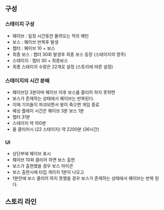 ## 구성
### 스테이지 구성
- 웨이브 : 일정 시간동안 몰려오는 적의 패턴
- 보스 : 웨이브 반복후 발생
- 쳅터 : 웨이브 10 + 보스
- 최종 보스 : 쳅터 30회 발생후 최종 보스 등장 (스테이지의 영주)
- 스테이지 : 쳅터 30 + 최종보스
- 최종 스테이지 수량은 22개로 설정 (스토리에 따른 설정)

### 스테이지의 시간 분배
- 웨이브당 3분이며 웨이브 이후 보스를 클리어 하지 못하면 
- 보스가 존재하는 상태에서 웨이브는 반복된다.
- 이때 기지들이 파괴되면서 왕이 죽으면 게임 종료
- 예싱 플레이 시간은 웨이브 3분 보스 1분 
- 쳅터 31분 
- 스테이지 약 100분 
- 올 클리어시 (22 스테이지) 약 2200분 (36시간)

### UI
- 상단부에 웨이브 표시
- 웨이브 10회 클리어 하면 보스 출현
- 보스가 출현했을 경우 보스 아이콘 
- 보스 출현시에 타입 게이지 1분이 나오고 
- 1분안에 보스 클리어 하지 못했을 경우 보스가 존재하는 상태에서 웨이브는 반복 된다.

## 스토리 라인


